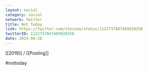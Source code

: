 ```yaml
---
layout: social
category: social
network: Twitter
title: Not Today
link: https://twitter.com/steinea/status/1122737847469920258
twitterID: 1122737847469920258
date: 2019-04-28
---
```


[[2019]] / [[Posting]]

&#35;nottoday
